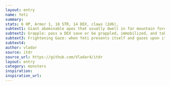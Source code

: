 ```yaml
---
layout: entry 
name: Yeti
summary: 
stats: 6 HP, Armor 1, 18 STR, 14 DEX, claws (2d6),
subtext1: Giant abominable apes that usually dwell in far mountain forests and prefer to hunt from ambush.
subtext2: Grapple: pass a DEX save or be grappled, immobilized, and take d8 Damage now and on each subsequent turn until a successful STR save or DEX.
subtext3: Frightening Gaze: when Yeti presents itself and gazes upon its opponents, everyone must succeed on a CHA save or be stunned on the next turn.
subtext4: 
author: vladar
source: itdr
source_url: https://github.com/Vladar4/itdr
layout: entry
category: monsters
inspiration: 
inspiration_url: 
---
```


